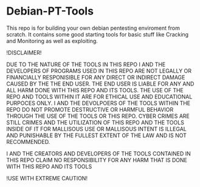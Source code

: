 # Debian-PT-Tools

This repo is for building your own debian pentesting enviroment from scratch. It contains some good starting tools for basic stuff like Cracking and Monitoring as well as exploiting.

!DISCLAIMER!

DUE TO THE NATURE OF THE TOOLS IN THIS REPO I AND THE DEVELOPERS OF PROGRAMS USED IN THIS REPO ARE NOT LEGALLY OR FINANCIALLY RESPONISIBLE FOR ANY DIRECT OR INDIRECT DAMAGE CAUSED BY THE THE END USER. THE END USER IS LIABLE FOR ANY AND ALL HARM DONE WITH THIS REPO AND ITS TOOLS. THE USE OF THE REPO AND TOOLS WITHIN IT ARE FOR ETHICAL USE AND EDUCATIONAL PURPOCES ONLY. I AND THE DEVOLPOERS OF THE TOOLS WITHIN THE REPO DO NOT PROMOTE DESTRUCTIVE OR HARMFUL BEHAVIOR THROUGH THE USE OF THE TOOLS OR THIS REPO. CYBER CRIMES ARE STILL CRIMES AND THE UTILIZATION OF THIS REPO AND THE TOOLS INSIDE OF IT FOR MALLISOUS USE OR MALLISOUS INTENT IS ILLEGAL AND PUNISHABLE BY THE FULLEST EXTENT OF THE LAW AND IS NOT RECOMMENDED. 

I AND THE CREATORS AND DEVELOPERS OF THE TOOLS CONTAINED IN THIS REPO CLAIM NO RESPONSIBILITY FOR ANY HARM THAT IS DONE WITH THIS REPO AND ITS TOOLS

!USE WITH EXTREME CAUTION!
